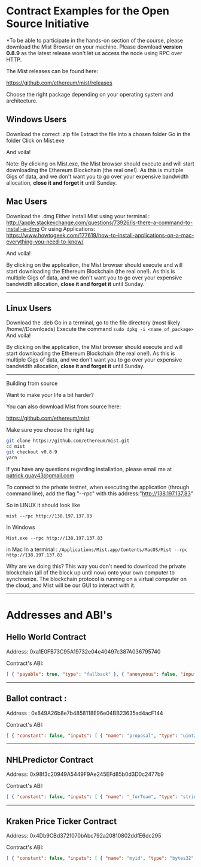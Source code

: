 

# Contract Examples for the Open Source Initiative

*To be able to participate in the hands-on section of the course, please download the Mist Browser on your machine. Please download **version 0.8.9** as the latest release won't let us access the node using RPC over HTTP.

The Mist releases can be found here:

https://github.com/ethereum/mist/releases

Choose the right package depending on your operating system and architecture.


## Windows Users

Download the correct .zip file
Extract the file into a chosen folder
Go in the folder
Click on Mist.exe

And voila!

Note: By clicking on Mist.exe, the Mist browser should execute and will start downloading the Ethereum Blockchain (the real one!). As this is multiple Gigs of data, and we don't want you to go over your expensive bandwidth allocation, **close it and forget it** until Sunday.

## Mac Users

Download the .dmg
Either install Mist using your terminal : http://apple.stackexchange.com/questions/73926/is-there-a-command-to-install-a-dmg
Or using Applications: https://www.howtogeek.com/177619/how-to-install-applications-on-a-mac-everything-you-need-to-know/

And voila!

By clicking on the application, the Mist browser should execute and will start downloading the Ethereum Blockchain (the real one!). As this is multiple Gigs of data, and we don't want you to go over your expensive bandwidth allocation, **close it and forget it** until Sunday.
*********************************************************************************************
## Linux Users

Download the .deb
Go in a terminal, go to the file directory (most likely /home/<NAMEOFCOMP>/Downloads)
Execute the command `sudo dpkg -i <name_of_package>`
And voila!

By clicking on the application, the Mist browser should execute and will start downloading the Ethereum Blockchain (the real one!). As this is multiple Gigs of data, and we don't want you to go over your expensive bandwidth allocation, **close it and forget it** until Sunday.
*********************************************************************************************

Building from source

Want to make your life a bit harder?

You can also download Mist from source here:

https://github.com/ethereum/mist

Make sure you choose the right tag 
```bash
git clone https://github.com/ethereum/mist.git
cd mist
git checkout v0.8.9
yarn
``` 

If you have any questions regarding installation, please email me at patrick.guay43@gmail.com


To connect to the private testnet, when executing the application (through command line), add the flag "--rpc" with this address:"http://138.197.137.83"

So in LINUX it should look like

`mist --rpc http://138.197.137.83`


In Windows

`Mist.exe --rpc http://138.197.137.83`

in Mac 
In a terminal : 
`/Applications/Mist.app/Contents/MacOS/Mist --rpc http://138.197.137.83`


Why are we doing this? This way you don't need to download the private blockchain (all of the block up until now) onto your own computer to synchronize. The blockchain protocol is running on a virtual computer on the cloud, and Mist will be our GUI to interact with it.


*************************************************************************************************

# Addresses and ABI's

## Hello World Contract

Address: 0xa1E0FB73C95A19732e04e40497c387A036795740

Contract's ABI:
```json
[ { "payable": true, "type": "fallback" }, { "anonymous": false, "inputs": [ { "indexed": false, "name": "out", "type": "string" } ], "name": "Print", "type": "event" } ]
```
----------------------------------------------------------------------------------------------------

## Ballot contract :

Address :  0x849A26b8e7b4858118E96e04BB23635ad4acF144

Contract's ABI:
```json
[ { "constant": false, "inputs": [ { "name": "proposal", "type": "uint256" } ], "name": "vote", "outputs": [], "payable": false, "type": "function" }, { "constant": true, "inputs": [ { "name": "", "type": "uint256" } ], "name": "proposals", "outputs": [ { "name": "name", "type": "string", "value": "Covfefe" }, { "name": "description", "type": "string", "value": "Make Covfefe an official word in the Dictionnary" }, { "name": "voteCount", "type": "uint256", "value": "0" } ], "payable": false, "type": "function" }, { "constant": false, "inputs": [ { "name": "newProposal", "type": "string" }, { "name": "desc", "type": "string" } ], "name": "addProposal", "outputs": [], "payable": false, "type": "function" }, { "constant": false, "inputs": [], "name": "creatorPayday", "outputs": [], "payable": false, "type": "function" }, { "constant": true, "inputs": [], "name": "chairperson", "outputs": [ { "name": "", "type": "address", "value": "0x022f686b85ea576d4684280b3195f1ec3546c28f" } ], "payable": false, "type": "function" }, { "constant": false, "inputs": [ { "name": "voter", "type": "address" } ], "name": "removeRightToVote", "outputs": [], "payable": false, "type": "function" }, { "constant": false, "inputs": [], "name": "destroy", "outputs": [], "payable": false, "type": "function" }, { "constant": true, "inputs": [ { "name": "", "type": "address" } ], "name": "voters", "outputs": [ { "name": "voted", "type": "bool", "value": false }, { "name": "vote", "type": "uint256", "value": "0" } ], "payable": false, "type": "function" }, { "constant": true, "inputs": [], "name": "balance", "outputs": [ { "name": "", "type": "uint256", "value": "0" } ], "payable": false, "type": "function" }, { "constant": false, "inputs": [], "name": "donateToCreator", "outputs": [], "payable": true, "type": "function" }, { "constant": true, "inputs": [], "name": "winnerName", "outputs": [ { "name": "winnerName", "type": "string", "value": "Covfefe" } ], "payable": false, "type": "function" }, { "inputs": [], "payable": false, "type": "constructor" }, { "anonymous": false, "inputs": [ { "indexed": false, "name": "who", "type": "address" }, { "indexed": false, "name": "voteCalc", "type": "uint256" } ], "name": "Voted", "type": "event" }, { "anonymous": false, "inputs": [ { "indexed": false, "name": "from", "type": "address" }, { "indexed": false, "name": "chair", "type": "address" }, { "indexed": false, "name": "amount", "type": "uint256" } ], "name": "Donation", "type": "event" } ]
```

----------------------------------------------------------------------------------------------------

## NHLPredictor Contract

Address: 0x98f3c20949A5449F9Ae245EFd85b0d3D0c2477b9

Contract's ABI:
```json
[ { "constant": false, "inputs": [ { "name": "_forTeam", "type": "string" }, { "name": "_conference", "type": "string" }, { "name": "length", "type": "uint256" } ], "name": "placeBet", "outputs": [], "payable": true, "type": "function" }, { "constant": true, "inputs": [], "name": "isWinner", "outputs": [ { "name": "", "type": "bool", "value": false } ], "payable": false, "type": "function" }, { "constant": false, "inputs": [ { "name": "myid", "type": "bytes32" }, { "name": "result", "type": "string" } ], "name": "__callback", "outputs": [], "payable": false, "type": "function" }, { "constant": false, "inputs": [ { "name": "myid", "type": "bytes32" }, { "name": "result", "type": "string" }, { "name": "proof", "type": "bytes" } ], "name": "__callback", "outputs": [], "payable": false, "type": "function" }, { "constant": false, "inputs": [ { "name": "_division", "type": "string" } ], "name": "getWinnerPerDivision", "outputs": [], "payable": false, "type": "function" }, { "constant": false, "inputs": [], "name": "addToBet", "outputs": [], "payable": true, "type": "function" }, { "constant": false, "inputs": [], "name": "claimPrize", "outputs": [], "payable": false, "type": "function" }, { "constant": false, "inputs": [], "name": "destroy", "outputs": [], "payable": false, "type": "function" }, { "constant": true, "inputs": [ { "name": "", "type": "address" } ], "name": "allBets", "outputs": [ { "name": "init", "type": "bool", "value": false }, { "name": "leadingTeam", "type": "string", "value": "" }, { "name": "conference", "type": "string", "value": "" }, { "name": "betBalance", "type": "uint256", "value": "0" }, { "name": "betLength", "type": "uint256", "value": "0" } ], "payable": false, "type": "function" }, { "inputs": [ { "name": "_oraclizeAddressResolver", "type": "address", "index": 0, "typeShort": "address", "bits": "", "displayName": "&thinsp;<span class=\"punctuation\">_</span>&thinsp;oraclize Address Resolver", "template": "elements_input_address", "value": "0xE8F849c8a68E08350242E7834bD03F75aECf3429" } ], "payable": false, "type": "constructor" }, { "anonymous": false, "inputs": [ { "indexed": false, "name": "_betPlaced", "type": "string" }, { "indexed": false, "name": "_team", "type": "string" }, { "indexed": false, "name": "conference", "type": "string" }, { "indexed": false, "name": "_amountBet", "type": "uint256" } ], "name": "BetPlaced", "type": "event" }, { "anonymous": false, "inputs": [ { "indexed": false, "name": "_desc", "type": "string" }, { "indexed": false, "name": "_by", "type": "uint256" }, { "indexed": false, "name": "_total", "type": "uint256" } ], "name": "BetIncreased", "type": "event" }, { "anonymous": false, "inputs": [ { "indexed": false, "name": "_to", "type": "address" }, { "indexed": false, "name": "_amount", "type": "uint256" } ], "name": "Paid", "type": "event" }, { "anonymous": false, "inputs": [ { "indexed": false, "name": "desc", "type": "string" }, { "indexed": false, "name": "result", "type": "string" } ], "name": "OraclizeCalledBack", "type": "event" } ]
```
----------------------------------------------------------------------------------------------------

## Kraken Price Ticker Contract

Address: 0x4Db9CBd372f070bAbc792a20810802ddfE6dc295

Contract's ABI:
```json
[ { "constant": false, "inputs": [ { "name": "myid", "type": "bytes32" }, { "name": "result", "type": "string" } ], "name": "__callback", "outputs": [], "payable": false, "type": "function" }, { "constant": false, "inputs": [ { "name": "myid", "type": "bytes32" }, { "name": "result", "type": "string" }, { "name": "proof", "type": "bytes" } ], "name": "__callback", "outputs": [], "payable": false, "type": "function" }, { "constant": false, "inputs": [], "name": "update", "outputs": [], "payable": true, "type": "function" }, { "constant": true, "inputs": [], "name": "ETHXBT", "outputs": [ { "name": "", "type": "string", "value": "0.118220" } ], "payable": false, "type": "function" }, { "inputs": [ { "name": "_oraclizeAddressResolver", "type": "address", "index": 0, "typeShort": "address", "bits": "", "displayName": "&thinsp;<span class=\"punctuation\">_</span>&thinsp;oraclize Address Resolver", "template": "elements_input_address", "value": "0xE8F849c8a68E08350242E7834bD03F75aECf3429" } ], "payable": false, "type": "constructor" }, { "anonymous": false, "inputs": [ { "indexed": false, "name": "description", "type": "string" } ], "name": "newOraclizeQuery", "type": "event" }, { "anonymous": false, "inputs": [ { "indexed": false, "name": "price", "type": "string" } ], "name": "newKrakenPriceTicker", "type": "event" } ]
```
